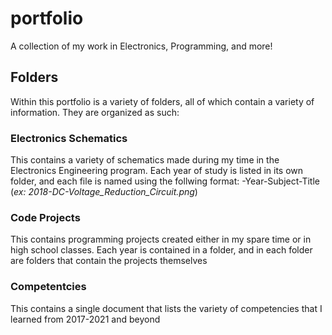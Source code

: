 # portfolio
A collection of my work in Electronics, Programming, and more!

## Folders
Within this portfolio is a variety of folders, all of which contain a variety of information. They are organized as such:
### Electronics Schematics
This contains a variety of schematics made during my time in the Electronics Engineering program. Each year of study is listed in its own folder, and each file is named using the follwing format:
  -Year-Subject-Title (*ex: 2018-DC-Voltage_Reduction_Circuit.png*)
### Code Projects
This contains programming projects created either in my spare time or in high school classes. Each year is contained in a folder, and in each folder are folders that contain the projects themselves
### Competentcies
This contains a single document that lists the variety of competencies that I learned from 2017-2021 and beyond
